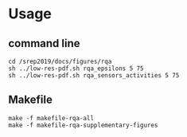 # Usage


## command line
```
cd /srep2019/docs/figures/rqa 
sh ../low-res-pdf.sh rqa_epsilons 5 75
sh ../low-res-pdf.sh rqa_sensors_activities 5 75
```


## Makefile
```
make -f makefile-rqa-all
make -f makefile-rqa-supplementary-figures
```
